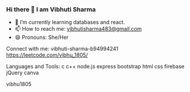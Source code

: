 ### Hi there 👋 I am Vibhuti Sharma

     
- 🌱 I’m currently learning databases and react.
- 📫 How to reach me: vibhutisharma483@gmail.com
- 😄 Pronouns: She/Her

Connect with me:
vibhuti-sharma-b94994241  https://leetcode.com/vibhu_1805/

Languages and Tools:
c c++ node.js express bootstrap html css firebase jQuery canva 


vibhu1805


